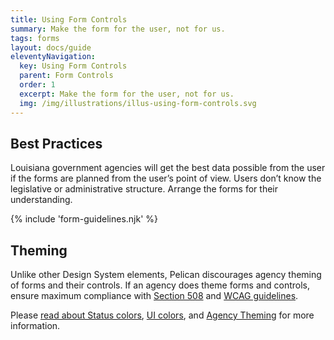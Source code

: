 ```yaml
---
title: Using Form Controls
summary: Make the form for the user, not for us.
tags: forms
layout: docs/guide
eleventyNavigation:
  key: Using Form Controls
  parent: Form Controls
  order: 1
  excerpt: Make the form for the user, not for us.
  img: /img/illustrations/illus-using-form-controls.svg
---
```


## Best Practices

Louisiana government agencies will get the best data possible from the user if the forms are planned from the user’s point of view. Users don’t know the legislative or administrative structure. Arrange the forms for their understanding.

{% include 'form-guidelines.njk' %}
    
## Theming

Unlike other Design System elements, Pelican discourages agency theming of forms and their controls. If an agency does theme forms and controls, ensure maximum compliance with <a href="https://www.section508.gov/" target="_blank">Section 508</a> and <a href="https://www.w3.org/TR/WCAG21/" target="_blank">WCAG guidelines</a>.

Please [read about Status colors](/foundation/status-colors/), [UI colors](/foundation/ui-colors/), and [Agency Theming](/foundation/agency-theming/) for more information.
